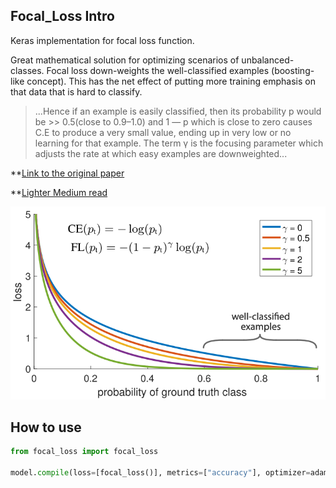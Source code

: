 ## Focal_Loss Intro

Keras implementation for focal loss function.

Great mathematical solution for optimizing scenarios of unbalanced-classes.
Focal loss down-weights the well-classified examples (boosting-like concept). 
This has the net effect of putting more training emphasis on that data that is hard to classify. 

>...Hence if an example is easily classified, then its probability p would be >> 0.5(close to 0.9–1.0) and 1 — p which is close to zero causes C.E to produce a very small value, ending up in very low or no learning for that example. The term γ is the focusing parameter which adjusts the rate at which easy examples are downweighted...

**[Link to the original paper](https://arxiv.org/abs/1708.02002)

**[Lighter Medium read](https://towardsdatascience.com/neural-networks-intuitions-3-focal-loss-for-dense-object-detection-paper-explanation-61bc0205114e)

![](https://github.com/itamargol/Focal_Loss/blob/master/focal_loss.png)

## How to use

``` python
from focal_loss import focal_loss

model.compile(loss=[focal_loss()], metrics=["accuracy"], optimizer=adam)

```     
